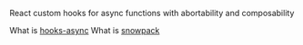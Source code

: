 React custom hooks for async functions with abortability and composability

What is [hooks-async](https://github.com/dai-shi/react-hooks-async)
What is [snowpack](https://www.snowpack.dev/)
